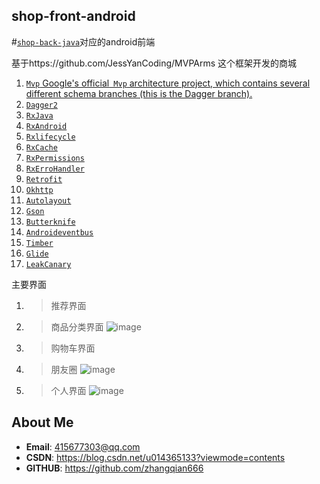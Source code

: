 ## shop-front-android

#[`shop-back-java`](https://github.com/zhangqian666/shop-back-java)对应的android前端

基于https://github.com/JessYanCoding/MVPArms 这个框架开发的商城

1. [`Mvp` Google's official` Mvp` architecture project, which contains several different schema branches (this is the Dagger branch).](https://github.com/googlesamples/android-architecture/tree/todo-mvp-dagger/)
2. [`Dagger2`](https://github.com/google/dagger)
3. [`RxJava`](https://github.com/ReactiveX/RxJava)
4. [`RxAndroid`](https://github.com/ReactiveX/RxAndroid)
5. [`Rxlifecycle`](https://github.com/trello/RxLifecycle)
6. [`RxCache`](https://github.com/VictorAlbertos/RxCache)
7. [`RxPermissions`](https://github.com/tbruyelle/RxPermissions)
8. [`RxErroHandler`](https://github.com/JessYanCoding/RxErrorHandler)
9. [`Retrofit`](https://github.com/square/retrofit)
10. [`Okhttp`](https://github.com/square/okhttp)
11. [`Autolayout`](https://github.com/hongyangAndroid/AndroidAutoLayout)
12. [`Gson`](https://github.com/google/gson)
13. [`Butterknife`](https://github.com/JakeWharton/butterknife)
14. [`Androideventbus`](https://github.com/hehonghui/AndroidEventBus)
15. [`Timber`](https://github.com/JakeWharton/timber)
16. [`Glide`](https://github.com/bumptech/glide)
17. [`LeakCanary`](https://github.com/square/leakcanary)
  
  主要界面
  
  1. >推荐界面
  2. >商品分类界面
   ![image](https://github.com/zhangqian666/shop-front-android/blob/master/image/33CF3C3B-4CBA-4AA8-9AFA-D4A9BE771F0E.jpeg)
  3. >购物车界面
  4. >朋友圈
   ![image](https://github.com/zhangqian666/shop-front-android/blob/master/image/5B9C79C4-C26A-4D7C-A5AF-29A72E0D32B9.jpeg)
  5. >个人界面
   ![image](https://github.com/zhangqian666/shop-front-android/blob/master/image/36BE4255-EE1D-454A-BB56-A8DC41365D07.jpeg)
  
  
  ## About Me
  * **Email**: <415677303@qq.com>  
  * **CSDN**: <https://blog.csdn.net/u014365133?viewmode=contents>
  * **GITHUB**: <https://github.com/zhangqian666>
  
  

  